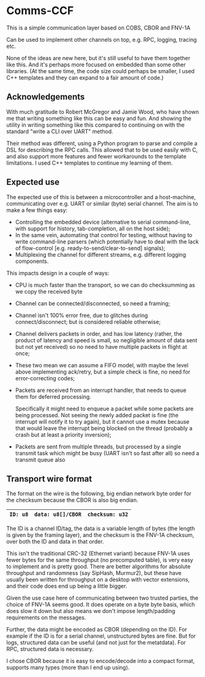 # Comms-CCF

This is a simple communication layer based on COBS, CBOR and FNV-1A

Can be used to implement other channels on top, e.g. RPC, logging,
tracing etc.

None of the ideas are new here, but it's still useful to have them
together like this. And it's perhaps more focused on embedded than
some other libraries.  (At the same time, the code size could perhaps
be smaller, I used C++ templates and they can expand to a fair amount
of code.)

## Acknowledgements

With much gratitude to Robert McGregor and Jamie Wood, who have shown
me that writing something like this can be easy and fun. And showing
the utility in writing something like this compared to continuing on
with the standard "write a CLI over UART" method.

Their method was different, using a Python program to parse and compile a
DSL for describing the RPC calls. This allowed that to be used easily with
C, and also support more features and fewer workarounds to the template
limitations. I used C++ templates to continue my learning of them.

## Expected use

The expected use of this is between a microcontroller and a host-machine,
communicating over e.g. UART or similar (byte) serial channel. The aim
is to make a few things easy:
- Controlling the embedded device (alternative to serial command-line,
  with support for history, tab-completion, all on the host side);
- In the same vein, automating that control for testing, without having to
  write command-line parsers (which potentially have to deal with the
  lack of flow-control [e.g. ready-to-send/clear-to-send] signals);
- Multiplexing the channel for different streams, e.g. different logging
  components.

This impacts design in a couple of ways:

- CPU is much faster than the transport, so we can do checksumming as
  we copy the received byte

- Channel can be connected/disconnected, so need a framing;

- Channel isn't 100% error free, due to glitches during
  connect/disconnect; but is considered reliable otherwise;

- Channel delivers packets in order, and has low latency (rather, the
  product of latency and speed is small, so negligible amount of data
  sent but not yet received) so no need to have multiple packets in
  flight at once;

- These two mean we can assume a FIFO model, with maybe the level above
  implementing ack/retry, but a simple check is fine, no need for
  error-correcting codes;

- Packets are received from an interrupt handler, that needs to queue
  them for deferred processing.

  Specifically it might need to enqueue a packet while some packets
  are being processed. Not seeing the newly added packet is fine (the
  interrupt will notify it to try again), but it cannot use a mutex
  because that would leave the interrupt being blocked on the thread
  (probably a crash but at least a priority inversion);

- Packets are sent from multiple threads, but processed by a single
  transmit task which might be busy (UART isn't so fast after all)
  so need a transmit queue also

## Transport wire format

The format on the wire is the following, big endian network byte order for the
checksum because the CBOR is also big endian.

| `ID: u8` | `data: u8[]/CBOR` | `checksum: u32` |
|----------|-------------------|-----------------|

The ID is a channel ID/tag, the data is a variable length of bytes (the
length is given by the framing layer), and the checksum is the FNV-1A
checksum, over both the ID and data in that order.

This isn't the traditional CRC-32 (Ethernet variant) because FNV-1A uses
fewer bytes for the same throughput (no precomputed table), is very
easy to implement and is pretty good. There are better algorithms for
absolute throughput and randomness (say SipHash, Murmur2), but these have
usually been written for throughput on a desktop with vector extensions,
and their code does end up being a little bigger.

Given the use case here of communicating between two trusted parties, the
choice of FNV-1A seems good. It does operate on a byte byte basis, which does
slow it down but also means we don't impose length/padding requirements on the
messages.

Further, the data might be encoded as CBOR (depending on the ID). For example
if the ID is for a serial channel, unstructured bytes are fine. But for logs,
structured data can be useful (and not just for the metatdata). For RPC,
structured data is necessary.

I chose CBOR because it is easy to encode/decode into a compact format,
supports many types (more than I end up using).
